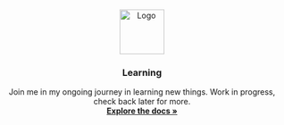<!-- PROJECT LOGO -->
<br />
<div align="center">
<p>
  <a href="https://github.com/oliviaarscott/learning">
    <img src="https://user-images.githubusercontent.com/46532562/109549787-6d2bb580-7a9c-11eb-8b29-614f9938e983.jpg" alt="Logo" width="80" height="80">
  </a>

  <h3>Learning</h3>

  <p>
   Join me in my ongoing journey in learning new things. Work in progress, check back later for more.
    <br />
    <a href="https://github.com/oliviaarscott/learning"><strong>Explore the docs »</strong></a>
    <br />
    <br />
  </p>
</p>
</div>
